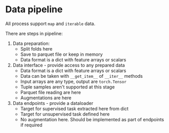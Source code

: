 # Data pipeline

All process support `map` and `iterable` data.

There are steps in pipeline:

1. Data preparation:
    - Split folds here
    - Save to parquet file or keep in memory
    - Data format is a dict with feature arrays or scalars
3. Data interface - provide access to any prepared data
    - Data format is a dict with feature arrays or scalars
    - Data can be taken with `__get_item__` of `__iter__` methods
    - Input arrays are any type, output are `torch.Tensor`
    - Tuple samples aren't supported at this stage
    - Parquet file reading are here
    - Augmentations are here
4. Data endpoints - provide a dataloader
    - Target for supervised task extracted here from dict
    - Target for unsupervised task defined here
    - No augmentation here. Should be implemented as part of endpoints if required
